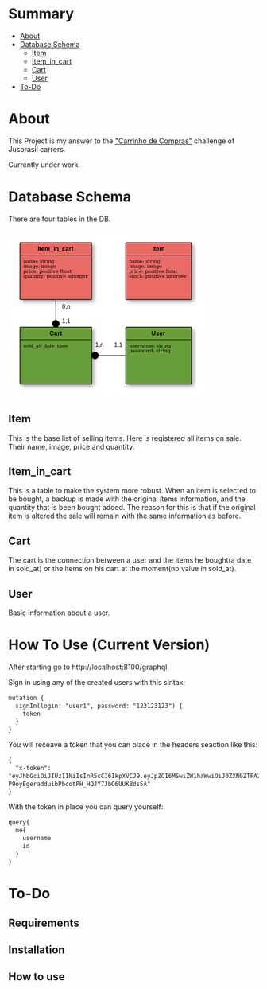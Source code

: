 Summary
=======

* [About](*about)
* [Database Schema](#database-schema)
    * [Item](#item)
    * [Item_in_cart](#item_in_cart)
    * [Cart](#cart)
    * [User](#user)
* [To-Do](#to-do)
    

About
=======
This Project is my answer to the ["Carrinho de Compras"](https://github.com/jusbrasil/careers/blob/master/challenges/02-carrinho-de-compras.md) challenge of Jusbrasil carrers.

Currently under work. 

Database Schema
=======

There are four tables in the DB.

![Database](images/database.png)

## Item

This is the base list of selling items. Here is registered all items on sale. Their name, image, price and quantity.

## Item_in_cart

This is a table to make the system more robust. When an item is selected to be bought, a backup is made with the original items information, and the quantity that is been bought added. The reason for this is that if the original item is altered the sale will remain with the same information as before.

## Cart

The cart is the connection between a user and the items he bought(a date in sold_at) or the items on his cart at the moment(no value in sold_at).

## User

Basic information about a user.

How To Use (Current Version)
=======
After starting go to http://localhost:8100/graphql

Sign in using any of the created users with this sintax:
```
mutation {
  signIn(login: "user1", password: "123123123") {
    token
  }
}
```
You will receave a token that you can place in the headers seaction like this:
```
{
  "x-token": "eyJhbGciOiJIUzI1NiIsInR5cCI6IkpXVCJ9.eyJpZCI6MSwiZW1haWwiOiJ0ZXN0ZTFAZW1haWwuY29tIiwidXNlcm5hbWUiOiJ0ZXN0ZTEiLCJpYXQiOjE1Njk4ODY5MzMsImV4cCI6MTU2OTg4ODczM30.Qpw-P9oyEgeradduibPbcotPH_HQJY7JbO6UUK8ds5A"
}
```
With the token in place you can query yourself:
```
query{
  me{
    username
    id
  }
}
```
To-Do
=======

## Requirements
## Installation
## How to use

